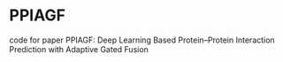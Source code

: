 # PPIAGF
code for paper PPIAGF: Deep Learning Based Protein–Protein Interaction Prediction with Adaptive Gated Fusion
